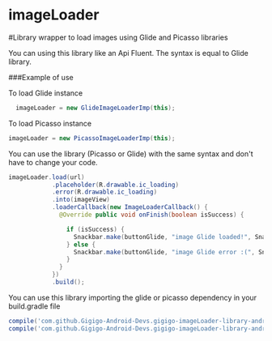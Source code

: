 # imageLoader

#Library wrapper to load images using Glide and Picasso libraries

You can using this library like an Api Fluent. The syntax is equal to Glide library.

###Example of use

To load Glide instance
```java
  imageLoader = new GlideImageLoaderImp(this);
```

To load Picasso instance
```java
imageLoader = new PicassoImageLoaderImp(this);
```

You can use the library (Picasso or Glide) with the same syntax and don't have to change your code.
```java
imageLoader.load(url)
            .placeholder(R.drawable.ic_loading)
            .error(R.drawable.ic_loading)
            .into(imageView)
            .loaderCallback(new ImageLoaderCallback() {
              @Override public void onFinish(boolean isSuccess) {

                if (isSuccess) {
                  Snackbar.make(buttonGlide, "image Glide loaded!", Snackbar.LENGTH_SHORT).show();
                } else {
                  Snackbar.make(buttonGlide, "image Glide error :(", Snackbar.LENGTH_SHORT).show();
                }
              }
            })
            .build();
```


You can use this library importing the glide or picasso dependency in your build.gradle file

```gradle
compile('com.github.Gigigo-Android-Devs.gigigo-imageLoader-library-android:imageloader-glide:1.2.2')
compile('com.github.Gigigo-Android-Devs.gigigo-imageLoader-library-android:imageloader-picasso:1.2.2')
```

